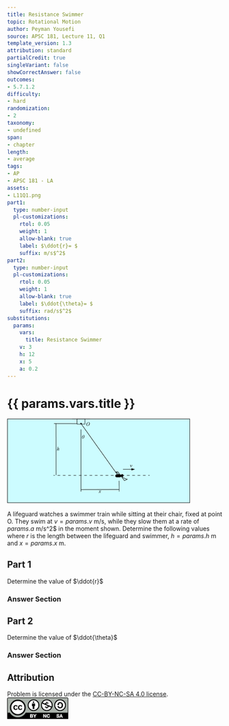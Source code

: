 ```yaml
---
title: Resistance Swimmer
topic: Rotational Motion
author: Peyman Yousefi
source: APSC 181, Lecture 11, Q1
template_version: 1.3
attribution: standard
partialCredit: true
singleVariant: false
showCorrectAnswer: false
outcomes:
- 5.7.1.2
difficulty:
- hard
randomization:
- 2
taxonomy:
- undefined
span:
- chapter
length:
- average
tags:
- AP
- APSC 181 - LA
assets:
- L11Q1.png
part1:
  type: number-input
  pl-customizations:
    rtol: 0.05
    weight: 1
    allow-blank: true
    label: $\ddot{r}= $
    suffix: m/s$^2$
part2:
  type: number-input
  pl-customizations:
    rtol: 0.05
    weight: 1
    allow-blank: true
    label: $\ddot{\theta}= $
    suffix: rad/s$^2$
substitutions:
  params:
    vars:
      title: Resistance Swimmer
    v: 3
    h: 12
    x: 5
    a: 0.2
---
```

# {{ params.vars.title }}
<img src="L11Q1.png" width=85%>

A lifeguard watches a swimmer train while sitting at their chair, fixed at point O.
They swim at $v = {{params.v}}$ m/s, while they slow them at a rate of ${{params.a}}$ m/s^2$ in the moment shown.
Determine the following values where $r$ is the length between the lifeguard and swimmer, $h = {{params.h}}$ m and $x = {{params.x}}$ m.

## Part 1

Determine the value of $\ddot{r}$

### Answer Section

## Part 2

Determine the value of $\ddot{\theta}$

### Answer Section

## Attribution

Problem is licensed under the [CC-BY-NC-SA 4.0 license](https://creativecommons.org/licenses/by-nc-sa/4.0/).<br> ![The Creative Commons 4.0 license requiring attribution-BY, non-commercial-NC, and share-alike-SA license.](https://raw.githubusercontent.com/firasm/bits/master/by-nc-sa.png)